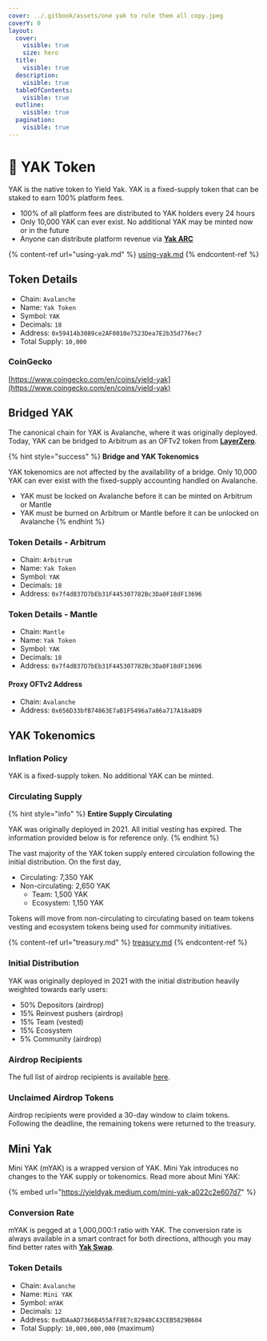 ```yaml
---
cover: ../.gitbook/assets/one yak to rule them all copy.jpeg
coverY: 0
layout:
  cover:
    visible: true
    size: hero
  title:
    visible: true
  description:
    visible: true
  tableOfContents:
    visible: true
  outline:
    visible: true
  pagination:
    visible: true
---
```


# 🐃 YAK Token

YAK is the native token to Yield Yak. YAK is a fixed-supply token that can be staked to earn 100% platform fees.&#x20;

* 100% of all platform fees are distributed to YAK holders every 24 hours
* Only 10,000 YAK can ever exist. No additional YAK may be minted now or in the future
* Anyone can distribute platform revenue via [**Yak ARC**](https://yieldyak.com/arc)

{% content-ref url="using-yak.md" %}
[using-yak.md](using-yak.md)
{% endcontent-ref %}

## Token Details

* Chain: `Avalanche`
* Name: `Yak Token`
* Symbol: `YAK`&#x20;
* Decimals: `18`&#x20;
* Address: `0x59414b3089ce2AF0010e7523Dea7E2b35d776ec7`&#x20;
* Total Supply: `10,000`

### CoinGecko

[https://www.coingecko.com/en/coins/yield-yak](https://www.coingecko.com/en/coins/yield-yak)

## Bridged YAK

The canonical chain for YAK is Avalanche, where it was originally deployed. Today, YAK can be bridged to Arbitrum as an OFTv2 token from [**LayerZero**](https://layerzero.network/).

{% hint style="success" %}
**Bridge and YAK Tokenomics**

YAK tokenomics are not affected by the availability of a bridge. Only 10,000 YAK can ever exist with the fixed-supply accounting handled on Avalanche.

* YAK must be locked on Avalanche before it can be minted on Arbitrum or Mantle
* YAK must be burned on Arbitrum or Mantle before it can be unlocked on Avalanche
{% endhint %}

### Token Details - Arbitrum

* Chain: `Arbitrum`
* Name: `Yak Token`
* Symbol: `YAK`
* Decimals: `18`
* Address: `0x7f4dB37D7bEb31F445307782Bc3Da0F18dF13696`

### Token Details - Mantle

* Chain: `Mantle`
* Name: `Yak Token`
* Symbol: `YAK`
* Decimals: `18`
* Address: `0x7f4dB37D7bEb31F445307782Bc3Da0F18dF13696`

#### **Proxy OFTv2 Address**

* Chain: `Avalanche`
* Address: `0x656D33bfB74863E7aB1F5496a7a86a717A18a8D9`

## YAK Tokenomics

### **Inflation Policy**

YAK is a fixed-supply token. No additional YAK can be minted.

### Circulating Supply

{% hint style="info" %}
**Entire Supply Circulating**

YAK was originally deployed in 2021. All initial vesting has expired. The information provided below is for reference only.
{% endhint %}

The vast majority of the YAK token supply entered circulation following the initial distribution. On the first day,

* Circulating: 7,350 YAK
* Non-circulating: 2,650 YAK
  * Team: 1,500 YAK
  * Ecosystem: 1,150 YAK

Tokens will move from non-circulating to circulating based on team tokens vesting and ecosystem tokens being used for community initiatives.

{% content-ref url="treasury.md" %}
[treasury.md](treasury.md)
{% endcontent-ref %}

### Initial Distribution

YAK was originally deployed in 2021 with the initial distribution heavily weighted towards early users:

* 50% Depositors (airdrop)
* 15% Reinvest pushers (airdrop)
* 15% Team (vested)
* 15% Ecosystem
* 5% Community (airdrop)

### Airdrop Recipients

The full list of airdrop recipients is available [here](https://github.com/yieldyak/airdrop).

### Unclaimed Airdrop Tokens

Airdrop recipients were provided a 30-day window to claim tokens. Following the deadline, the remaining tokens were returned to the treasury.

## Mini Yak

Mini YAK (mYAK) is a wrapped version of YAK. Mini Yak introduces no changes to the YAK supply or tokenomics. Read more about Mini YAK:

{% embed url="https://yieldyak.medium.com/mini-yak-a022c2e607d7" %}

### Conversion Rate

mYAK is pegged at a 1,000,000:1 ratio with YAK. The conversion rate is always available in a smart contract for both directions, although you may find better rates with [**Yak Swap**](https://yieldyak.com/swap).

### Token Details

* Chain: `Avalanche`
* Name: `Mini YAK`
* Symbol: `mYAK`
* Decimals: `12`
* Address: `0xdDAaAD7366B455AfF8E7c82940C43CEB5829B604`
* Total Supply: `10,000,000,000` (maximum)

